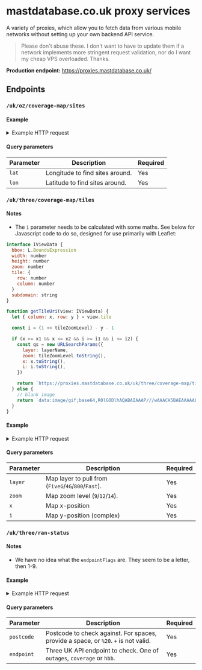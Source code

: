 # mastdatabase.co.uk proxy services

A variety of proxies, which allow you to fetch data from various mobile networks without setting up your own backend API service.

> Please don't abuse these. I don't want to have to update them if a network implements more stringent request validation, nor do I want my cheap VPS overloaded. Thanks.

**Production endpoint:** https://proxies.mastdatabase.co.uk/

## Endpoints

### `/uk/o2/coverage-map/sites`

#### Example

<details>
<summary>Example HTTP request</summary>

```
GET https://proxies.mastdatabase.co.uk/uk/o2/coverage-map/sites?lat=50.8290026634407&lon=-0.1409800773142767 HTTP/2.0

{
  "info": [
    "This service is provided free-of-charge (for now), courtesy of dav.network.",
    "If you use this a lot, please consider supporting me: https://github.com/sponsors/davwheat",
    "Documenation is found at https://github.com/davwheat/mastdatabase-api-proxy-services#readme",
    "Anyway, the raw data from the API you wanted is found below! Enjoy!"
  ],
  "ok": true,
  "data": {
    "customer": "68AA7B45",
    "raster_values": [
      {
        "layer": 0,
        "raw": -72,
        "cat": 1
      },
      {
        "layer": 1,
        "raw": -94,
        "cat": 2
      },
      {
        "layer": 2,
        "raw": -80,
        "cat": 1
      }
    ],
    "total": 29,
    "avg_distance": 587.6543156399999,
    "grid_srs": 900913,
    "search_point": {
      "geojson": {
        "type": "Point",
        "coordinates": [
          -0.133479,
          50.961951
        ]
      },
      "point": {
        "lon": -0.133479,
        "lat": 50.961951
      },
      "point_grid": {
        "x": -14858,
        "y": 6614566,
        "srs": 900913
      }
    },
    "search_results": [],
    "records": [
      {
        "counter": 1,
        "id": "1668930",
        "point": {
          "lon": -0.1334716849144785,
          "lat": 50.996626435877374
        },
        "point_grid": {
          "x": -14858,
          "y": 6620697
        },
        "distance": {
          "miles": 0.03885,
          "km": 0.06216000000000001
        }
      },
      {
        "counter": 2,
        "id": "1076714",
        "point": {
          "lon": -0.11657750716227708,
          "lat": 50.984763867269876
        },
        "point_grid": {
          "x": -12977.348735253887,
          "y": 6618599.069652313
        },
        "distance": {
          "miles": 0.01311,
          "km": 0.020976
        }
      },
      {
        "counter": 3,
        "id": "1891576",
        "point": {
          "lon": -0.08924432094756422,
          "lat": 50.985318781758714
        },
        "point_grid": {
          "x": -9934.632364074329,
          "y": 6618697.195967455
        },
        "distance": {
          "miles": 0.04207,
          "km": 0.06731200000000001
        }
      }
    ]
  }
}
```

</details>

#### Query parameters

| Parameter | Description                     | Required |
| --------- | ------------------------------- | -------- |
| `lat`     | Longitude to find sites around. | Yes      |
| `lon`     | Latitude to find sites around.  | Yes      |

### `/uk/three/coverage-map/tiles`

#### Notes

- The `i` parameter needs to be calculated with some maths. See below for Javascript code to do so, designed for use primarily with Leaflet:

```js
interface IViewData {
  bbox: L.BoundsExpression
  width: number
  height: number
  zoom: number
  tile: {
    row: number
    column: number
  }
  subdomain: string
}

function getTileUri(view: IViewData) {
  let { column: x, row: y } = view.tile

  const i = (1 << tileZoomLevel) - y - 1

  if (x >= x1 && x <= x2 && i >= i1 && i <= i2) {
    const qs = new URLSearchParams({
      layer: layerName,
      zoom: tileZoomLevel.toString(),
      x: x.toString(),
      i: i.toString(),
    })

    return `https://proxies.mastdatabase.co.uk/uk/three/coverage-map/tiles?${qs.toString()}`
  } else {
    // blank image
    return `data:image/gif;base64,R0lGODlhAQABAIAAAP///wAAACH5BAEAAAAALAAAAAABAAEAAAICRAEAOw==`
  }
}
```

#### Example

<details>
<summary>Example HTTP request</summary>

```

GET https://proxies.mastdatabase.co.uk/uk/three/coverage-map/tiles?layer=FiveG&zoom=14&x=8137&i=10885 HTTP/2.0

<Binary PNG data>
```

</details>

#### Query parameters

| Parameter | Description                                         | Required |
| --------- | --------------------------------------------------- | -------- |
| `layer`   | Map layer to pull from (`FiveG`/`4G`/`800`/`Fast`). | Yes      |
| `zoom`    | Map zoom level (`9`/`12`/`14`).                     | Yes      |
| `x`       | Map x-position                                      | Yes      |
| `i`       | Map y-position (complex)                            | Yes      |

### `/uk/three/ran-status`

#### Notes

- We have no idea what the `endpointFlags` are. They seem to be a letter, then 1-9.

#### Example

<details>
<summary>Example HTTP request</summary>

```
GET https://proxies.mastdatabase.co.uk/uk/three/ran-status?postcode=SW1A%201AA&endpoint=coverage HTTP/2.0

{
  "info": [
    "This service is provided free-of-charge (for now), courtesy of dav.network.",
    "If you use this a lot, please consider supporting me: https://github.com/sponsors/davwheat",
    "Documenation is found at https://github.com/davwheat/mastdatabase-api-proxy-services#readme",
    "Anyway, the raw data from the API you wanted is found below! Enjoy!"
  ],
  "ok": true,
  "data": {
    "data": {
      "outages": {
        "SW1A1AA": {
          "endpoint": "NOISSUEFOUND",
          "endpointFlags": [
            "c3"
          ]
        }
      },
      "content": {
        "NOISSUEFOUND": {
          "headline": "",
          "body": "We're not planning any maintenance for your area."
        }
      }
    }
  }
}
```

</details>

#### Query parameters

| Parameter  | Description                                                                         | Required |
| ---------- | ----------------------------------------------------------------------------------- | -------- |
| `postcode` | Postcode to check against. For spaces, provide a space, or `%20`. `+` is not valid. | Yes      |
| `endpoint` | Three UK API endpoint to check. One of `outages`, `coverage` or `hbb`.              | Yes      |

```

```
